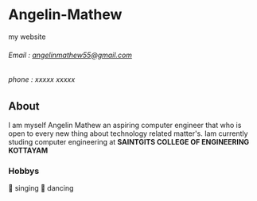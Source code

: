 # Angelin-Mathew
my website

###### Email : angelinmathew55@gmail.com
###### phone : xxxxx xxxxx

## About
I am myself Angelin Mathew an aspiring computer engineer that who is  open to every new thing about technology related matter's. Iam currently studing computer engineering at **SAINTGITS COLLEGE OF ENGINEERING KOTTAYAM**
### Hobbys
👦 singing
👦 dancing
